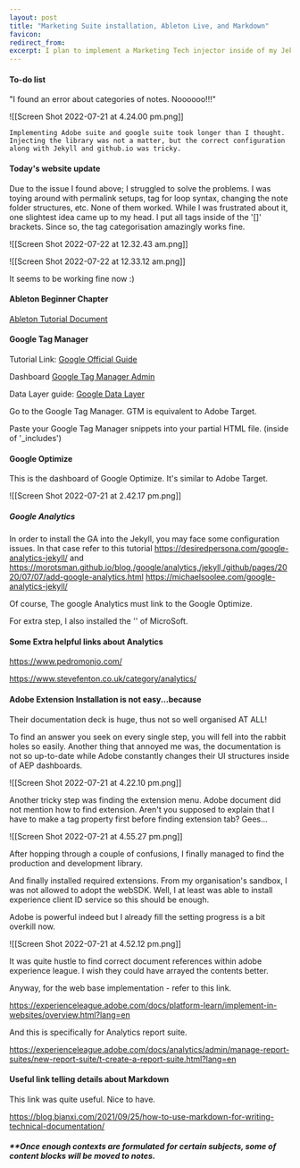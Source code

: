 ```yaml
---
layout: post
title: "Marketing Suite installation, Ableton Live, and Markdown"
favicon:
redirect_from: 
excerpt: I plan to implement a Marketing Tech injector inside of my Jekyll-based website. 
---
```


#### To-do list

"I found an error about categories of notes. Noooooo!!!"

![[Screen Shot 2022-07-21 at 4.24.00 pm.png]]



`Implementing Adobe suite and google suite took longer than I thought. Injecting the library was not a matter, but the correct configuration along with Jekyll and github.io was tricky.`


#### Today's website update


Due to the issue I found above; I struggled to solve the problems. I was toying around with permalink setups, tag for loop syntax, changing the note folder structures, etc. None of them worked. While I was frustrated about it, one slightest idea came up to my head. I put all tags inside of the '[]' brackets. Since so, the tag categorisation amazingly works fine. 


![[Screen Shot 2022-07-22 at 12.32.43 am.png]]
<br/>

![[Screen Shot 2022-07-22 at 12.33.12 am.png]]

It seems to be working fine now :) 

#### Ableton Beginner Chapter 

[Ableton Tutorial Document](<http://intro.online.berklee.edu/?mkt_tok=NDk3LUdFSC00MzAAAAGCgjw0QA6eqLMklSAi5TCIZ8OOSEPT6qnzSPJNSdcZCdWk0oYGTSYkMPenaemX8RvgOLd6tY5HI-ivWqwmIa2vJAvcul08nTlGi60ZzoB6g6Z9JhY#/247/Online+Courses+REVMPRD-278.01/247/1/sessions-and-arrangements>)


#### Google Tag Manager

Tutorial Link: [Google Official Guide](<https://developers.google.com/tag-platform/tag-manager/web>)

Dashboard [Google Tag Manager Admin](<https://tagmanager.google.com/#/admin/>)

Data Layer guide: [Google Data Layer](<https://developers.google.com/tag-platform/tag-manager/web/datalayer>)


Go to the Google Tag Manager. GTM is equivalent to Adobe Target. 


<!-- ![[Screen Shot 2022-07-21 at 2.27.24 pm.png]] -->

Paste your Google Tag Manager snippets into your partial HTML file. (inside of '\_includes')

<!-- ![[Screen Shot 2022-07-21 at 2.44.40 pm.png]] -->


#### Google Optimize 

This is the dashboard of Google Optimize. It's similar to Adobe Target. 


![[Screen Shot 2022-07-21 at 2.42.17 pm.png]]


##### Google Analytics 

In order to install the GA into the Jekyll, you may face some configuration issues. In that case refer to this tutorial https://desiredpersona.com/google-analytics-jekyll/ and https://morotsman.github.io/blog,/google/analytics,/jekyll,/github/pages/2020/07/07/add-google-analytics.html 
https://michaelsoolee.com/google-analytics-jekyll/

Of course, The google Analytics must link to the Google Optimize.


<!-- ![[Screen Shot 2022-07-21 at 3.06.07 pm.png]] -->


For extra step, I also installed the '' of MicroSoft. 


#### Some Extra helpful links about Analytics


https://www.pedromonjo.com/

https://www.stevefenton.co.uk/category/analytics/





#### Adobe Extension Installation is not easy...because 

Their documentation deck is huge, thus not so well organised AT ALL!

To find an answer you seek on every single step, you will fell into the rabbit holes so easily. 
Another thing that annoyed me was, the documentation is not so up-to-date while Adobe constantly changes their UI structures inside of AEP dashboards. 


![[Screen Shot 2022-07-21 at 4.22.10 pm.png]]


Another tricky step was finding the extension menu. Adobe document did not mention how to find extension. Aren't you supposed to explain that I have to make a tag property first before finding extension tab? Gees...


![[Screen Shot 2022-07-21 at 4.55.27 pm.png]]

After hopping through a couple of confusions, I finally managed to find the production and development library.


<!-- ![[Screen Shot 2022-07-21 at 4.55.02 pm.png]] -->


And finally installed required extensions. From my organisation's sandbox, I was not allowed to adopt the webSDK. Well, I at least was able to install experience client ID service so this should be enough. 

Adobe is powerful indeed but I already fill the setting progress is a bit overkill now. 


![[Screen Shot 2022-07-21 at 4.52.12 pm.png]]

It was quite hustle to find correct document references within adobe experience league. I wish they could have arrayed the contents better. 

Anyway, for the web base implementation - refer to this link. 

https://experienceleague.adobe.com/docs/platform-learn/implement-in-websites/overview.html?lang=en

And this is specifically for Analytics report suite. 

https://experienceleague.adobe.com/docs/analytics/admin/manage-report-suites/new-report-suite/t-create-a-report-suite.html?lang=en



#### Useful link telling details about Markdown  

This link was quite useful. Nice to have. 

https://blog.bianxi.com/2021/09/25/how-to-use-markdown-for-writing-technical-documentation/


##### **Once enough contexts are formulated for certain subjects, some of content blocks will be moved to notes.

